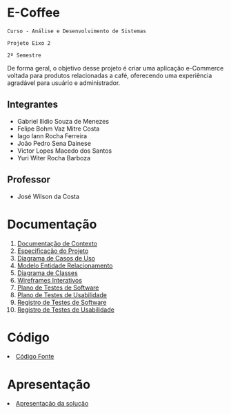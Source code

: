 # E-Coffee

`Curso - Análise e Desenvolvimento de Sistemas`

`Projeto Eixo 2`

`2º Semestre`

De forma geral, o objetivo desse projeto é criar uma aplicação e-Commerce voltada para produtos relacionadas a café, oferecendo uma experiência agradável para usuário e administrador.

## Integrantes

- Gabriel Ilídio Souza de Menezes
- Felipe Bohm Vaz Mitre Costa
- Iago Iann Rocha Ferreira
- João Pedro Sena Dainese
- Victor Lopes Macedo dos Santos
- Yuri Witer Rocha Barboza

## Professor

- José Wilson da Costa

# Documentação

<ol>
<li><a href="docs/1-Documentação de Contexto.md"> Documentação de Contexto</a></li>
<li><a href="docs/2-Especificação do Projeto.md"> Especificação do Projeto</a></li>
<li><a href="docs/3-Diagrama de Casos de Uso.md"> Diagrama de Casos de Uso</a></li>
<li><a href="docs/4-Modelo ER e Esquema Relacional.md"> Modelo Entidade Relacionamento</a></li>
<li><a href="docs/5-Diagrama de Classes.md"> Diagrama de Classes</a></li>
<li><a href="docs/6-Wireframes Interativos.md"> Wireframes Interativos</a></li>
<li><a href="docs/7-Plano de Testes de Software.md"> Plano de Testes de Software</a></li>
<li><a href="docs/8-Wireframes Interativos.md"> Plano de Testes de Usabilidade</a></li>
<li><a href="docs/9-Registro de Testes de Software.md"> Registro de Testes de Software</a></li>
<li><a href="docs/10-Registro de Testes de Usabilidade.md"> Registro de Testes de Usabilidade</a></li>
</ol>

# Código

<li><a href="src"> Código Fonte</a></li>

# Apresentação

<li><a href=""> Apresentação da solução</a></li>

